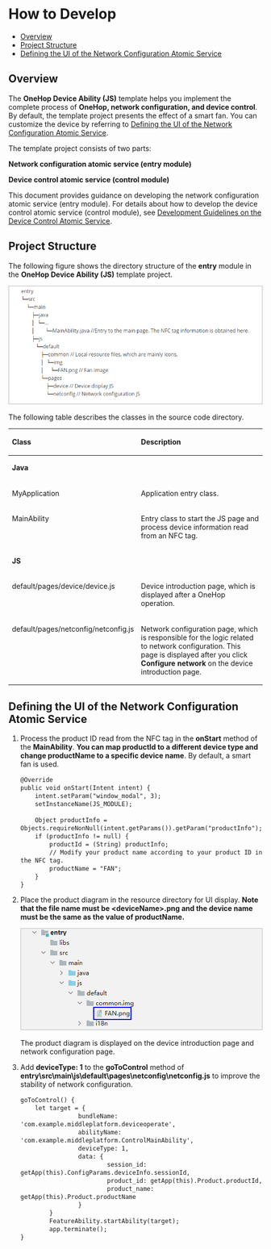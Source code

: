 # How to Develop<a name="EN-US_TOPIC_0000001158765979"></a>

-   [Overview](#section117101122133917)
-   [Project Structure](#section163058534218)
-   [Defining the UI of the Network Configuration Atomic Service](#section129531555424)

## Overview<a name="section117101122133917"></a>

The  **OneHop Device Ability \(JS\)**  template helps you implement the complete process of  **OneHop, network configuration, and device control**. By default, the template project presents the effect of a smart fan. You can customize the device by referring to  [Defining the UI of the Network Configuration Atomic Service](#section129531555424).

The template project consists of two parts:

**Network configuration atomic service \(entry module\)**

**Device control atomic service \(control module\)**

This document provides guidance on developing the network configuration atomic service \(entry module\). For details about how to develop the device control atomic service \(control module\), see  [Development Guidelines on the Device Control Atomic Service](guide-atomic-service-device-ctrl-overview.md).

## Project Structure<a name="section163058534218"></a>

The following figure shows the directory structure of the  **entry**  module in the  **OneHop Device Ability \(JS\)**  template project.

![](figures/project-structure.png)

The following table describes the classes in the source code directory.

<a name="table21156122315"></a>
<table><thead align="left"><tr id="row81671115238"><th class="cellrowborder" valign="top" width="22.36%" id="mcps1.1.3.1.1"><p id="p181670112231"><a name="p181670112231"></a><a name="p181670112231"></a>Class</p>
</th>
<th class="cellrowborder" valign="top" width="77.64%" id="mcps1.1.3.1.2"><p id="p18167111122313"><a name="p18167111122313"></a><a name="p18167111122313"></a>Description</p>
</th>
</tr>
</thead>
<tbody><tr id="row141674115231"><td class="cellrowborder" colspan="2" valign="top" headers="mcps1.1.3.1.1 mcps1.1.3.1.2 "><p id="p11679172319"><a name="p11679172319"></a><a name="p11679172319"></a><strong id="b1716713114234"><a name="b1716713114234"></a><a name="b1716713114234"></a>Java</strong></p>
</td>
</tr>
<tr id="row1516781132314"><td class="cellrowborder" valign="top" width="22.36%" headers="mcps1.1.3.1.1 "><p id="p116751132311"><a name="p116751132311"></a><a name="p116751132311"></a>MyApplication</p>
</td>
<td class="cellrowborder" valign="top" width="77.64%" headers="mcps1.1.3.1.2 "><p id="p2016719117238"><a name="p2016719117238"></a><a name="p2016719117238"></a>Application entry class.</p>
</td>
</tr>
<tr id="row101670192310"><td class="cellrowborder" valign="top" width="22.36%" headers="mcps1.1.3.1.1 "><p id="p4167121172314"><a name="p4167121172314"></a><a name="p4167121172314"></a>MainAbility</p>
</td>
<td class="cellrowborder" valign="top" width="77.64%" headers="mcps1.1.3.1.2 "><p id="p016718116235"><a name="p016718116235"></a><a name="p016718116235"></a>Entry class to start the JS page and process device information read from an NFC tag.</p>
</td>
</tr>
<tr id="row71685114234"><td class="cellrowborder" colspan="2" valign="top" headers="mcps1.1.3.1.1 mcps1.1.3.1.2 "><p id="p21681513237"><a name="p21681513237"></a><a name="p21681513237"></a><strong id="b21688112316"><a name="b21688112316"></a><a name="b21688112316"></a>JS</strong></p>
</td>
</tr>
<tr id="row5168101192316"><td class="cellrowborder" valign="top" width="22.36%" headers="mcps1.1.3.1.1 "><p id="p10168117236"><a name="p10168117236"></a><a name="p10168117236"></a>default/pages/device/device.js</p>
</td>
<td class="cellrowborder" valign="top" width="77.64%" headers="mcps1.1.3.1.2 "><p id="p181681518237"><a name="p181681518237"></a><a name="p181681518237"></a>Device introduction page, which is displayed after a OneHop operation.</p>
</td>
</tr>
<tr id="row1016814111235"><td class="cellrowborder" valign="top" width="22.36%" headers="mcps1.1.3.1.1 "><p id="p1816814112316"><a name="p1816814112316"></a><a name="p1816814112316"></a>default/pages/netconfig/netconfig.js</p>
</td>
<td class="cellrowborder" valign="top" width="77.64%" headers="mcps1.1.3.1.2 "><p id="p111681119236"><a name="p111681119236"></a><a name="p111681119236"></a>Network configuration page, which is responsible for the logic related to network configuration. This page is displayed after you click <strong id="b198725743613"><a name="b198725743613"></a><a name="b198725743613"></a>Configure network</strong> on the device introduction page.</p>
</td>
</tr>
</tbody>
</table>

## Defining the UI of the Network Configuration Atomic Service<a name="section129531555424"></a>

1.  Process the product ID read from the NFC tag in the  **onStart**  method of the  **MainAbility**.  **You can map productId to a different device type and change productName to a specific device name**. By default, a smart fan is used.

    ```
    @Override
    public void onStart(Intent intent) {
    	intent.setParam("window_modal", 3);
    	setInstanceName(JS_MODULE);
    
    	Object productInfo = Objects.requireNonNull(intent.getParams()).getParam("productInfo");
    	if (productInfo != null) {
    		productId = (String) productInfo;
    		// Modify your product name according to your product ID in the NFC tag.
    		productName = "FAN";
    	}
    }
    ```

2.  Place the product diagram in the resource directory for UI display.  **Note that the file name must be <deviceName\>.png and the device name must be the same as the value of productName.**

    ![](figures/place-product-diagram.png)

    The product diagram is displayed on the device introduction page and network configuration page.

3.  Add  **deviceType: 1**  to the  **goToControl**  method of  **entry\\src\\main\\js\\default\\pages\\netconfig\\netconfig.js**  to improve the stability of network configuration.

    ```
    goToControl() {
    	let target = {
                    bundleName: 'com.example.middleplatform.deviceoperate',
                    abilityName: 'com.example.middleplatform.ControlMainAbility',
                    deviceType: 1,
                    data: {
                            session_id: getApp(this).ConfigParams.deviceInfo.sessionId,
                            product_id: getApp(this).Product.productId,
                            product_name: getApp(this).Product.productName
                    }
            }
            FeatureAbility.startAbility(target);
            app.terminate();
    }
    ```


